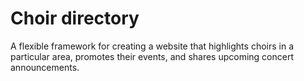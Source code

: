 # Choir directory
A flexible framework for creating a website that highlights choirs in a particular area, promotes their events, and shares upcoming concert announcements.
